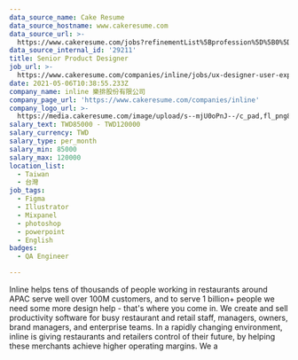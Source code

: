 ```yaml
---
data_source_name: Cake Resume
data_source_hostname: www.cakeresume.com
data_source_url: >-
  https://www.cakeresume.com/jobs?refinementList%5Bprofession%5D%5B0%5D=engineering_qa-engineer&refinementList%5Bsalary_type%5D=per_month&refinementList%5Bsalary_currency%5D=TWD&range%5Bsalary_range%5D%5Bmax%5D=600000
data_source_internal_id: '29211'
title: Senior Product Designer
job_url: >-
  https://www.cakeresume.com/companies/inline/jobs/ux-designer-user-experience-designer-ce1c62
date: 2021-05-06T10:38:55.233Z
company_name: inline 樂排股份有限公司
company_page_url: 'https://www.cakeresume.com/companies/inline'
company_logo_url: >-
  https://media.cakeresume.com/image/upload/s--mjU0oPnJ--/c_pad,fl_png8,h_200,w_200/v1650254451/gcobtiotkqtm1zpix6h0.png
salary_text: TWD85000 - TWD120000
salary_currency: TWD
salary_type: per_month
salary_min: 85000
salary_max: 120000
location_list:
  - Taiwan
  - 台灣
job_tags:
  - Figma
  - Illustrator
  - Mixpanel
  - photoshop
  - powerpoint
  - English
badges:
  - QA Engineer

---
```


Inline helps tens of thousands of people working in restaurants around APAC serve well over 100M customers, and to serve 1 billion+ people we need some more design help - that's where you come in. We create and sell productivity software for busy restaurant and retail staff, managers, owners, brand managers, and enterprise teams. In a rapidly changing environment, inline is giving restaurants and retailers control of their future, by helping these merchants achieve higher operating margins. We a